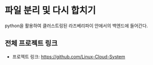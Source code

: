 # 파일 분리 및 다시 합치기
python을 활용하여 클러스트링된 라즈베리파이 안에서의 백엔드에 들어간다.

## 전체 프로젝트 링크
* 프로젝트 링크: <https://github.com/Linux-Cloud-System>
